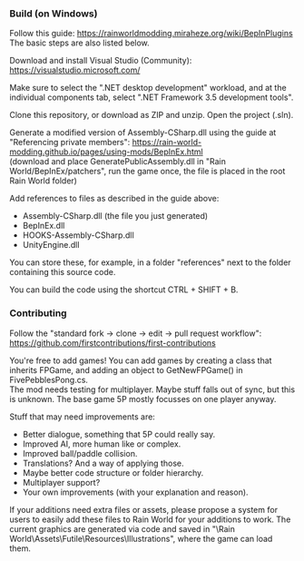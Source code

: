 ### Build (on Windows)
Follow this guide: https://rainworldmodding.miraheze.org/wiki/BepInPlugins  
The basic steps are also listed below.

Download and install Visual Studio (Community): https://visualstudio.microsoft.com/

Make sure to select the ".NET desktop development" workload, and at the individual components tab, select ".NET Framework 3.5 development tools".

Clone this repository, or download as ZIP and unzip. Open the project (.sln).

Generate a modified version of Assembly-CSharp.dll using the guide at "Referencing private members": https://rain-world-modding.github.io/pages/using-mods/BepInEx.html  
(download and place GeneratePublicAssembly.dll in "Rain World/BepInEx/patchers", run the game once, the file is placed in the root Rain World folder)

Add references to files as described in the guide above:
- Assembly-CSharp.dll (the file you just generated)
- BepInEx.dll
- HOOKS-Assembly-CSharp.dll
- UnityEngine.dll

You can store these, for example, in a folder "references" next to the folder containing this source code.

You can build the code using the shortcut CTRL + SHIFT + B.


### Contributing
Follow the "standard fork -> clone -> edit -> pull request workflow": https://github.com/firstcontributions/first-contributions

You're free to add games! You can add games by creating a class that inherits FPGame, and adding an object to GetNewFPGame() in FivePebblesPong.cs.  
The mod needs testing for multiplayer. Maybe stuff falls out of sync, but this is unknown. The base game 5P mostly focusses on one player anyway.

Stuff that may need improvements are:
- Better dialogue, something that 5P could really say.
- Improved AI, more human like or complex.
- Improved ball/paddle collision. 
- Translations? And a way of applying those.
- Maybe better code structure or folder hierarchy.
- Multiplayer support?
- Your own improvements (with your explanation and reason).

If your additions need extra files or assets, please propose a system for users to easily add these files to Rain World for your additions to work. The current graphics are generated via code and saved in "\Rain World\Assets\Futile\Resources\Illustrations\", where the game can load them.
